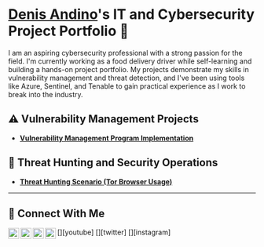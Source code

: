 # <a href="https://www.linkedin.com/in/DenisAndino/">Denis Andino</a>'s IT and Cybersecurity Project Portfolio 🔐

I am an aspiring cybersecurity professional with a strong passion for the field. I'm currently working as a food delivery driver while self-learning and building a hands-on project portfolio. My projects demonstrate my skills in vulnerability management and threat detection, and I've been using tools like Azure, Sentinel, and Tenable to gain practical experience as I work to break into the industry.


## ⚠️ Vulnerability Management Projects

- **[Vulnerability Management Program Implementation](https://github.com/DenisAndino/vulnerability-management-program)**

## 🚨 Threat Hunting and Security Operations

- **[Threat Hunting Scenario (Tor Browser Usage)](https://github.com/DenisAndino/Threat-Hunting-Scenario-TOR)**

<hr/>

## 🤳 Connect With Me

[<img align="left" alt="___________ | YouTube" width="22px" src="https://cdn.jsdelivr.net/npm/simple-icons@v3/icons/youtube.svg" />][youtube]
[<img align="left" alt="___________ | Twitter" width="22px" src="https://cdn.jsdelivr.net/npm/simple-icons@v3/icons/twitter.svg" />][twitter]
[<img align="left" alt="___________ | LinkedIn" width="22px" src="https://cdn.jsdelivr.net/npm/simple-icons@v3/icons/linkedin.svg" />][linkedin]
[<img align="left" alt="___________ | Instagram" width="22px" src="https://cdn.jsdelivr.net/npm/simple-icons@v3/icons/instagram.svg" />][instagram]


[linkedin]: https://linkedin.com/in/denis-andino-a57306350/

<!--
<img width="35" alt="image" src="https://github.com/user-attachments/assets/2f41c7cd-5ea8-4475-b451-a37161b6c3fb"> 
<img width="35" alt="image" src="https://github.com/user-attachments/assets/77649969-9910-4994-8b96-74a116cfb2a8">
-->

<!--
**DenisAndino/DenisAndino** is a ✨ _special_ ✨ repository because its `README.md` (this file) appears on your GitHub profile.

Here are some ideas to get you started:

- 🔭 I’m currently working on ...
- 🌱 I’m currently learning ...
- 👯 I’m looking to collaborate on ...
- 🤔 I’m looking for help with ...
- 💬 Ask me about ...
- 📫 How to reach me: ...
- 😄 Pronouns: ...
- ⚡ Fun fact: ...
-->
